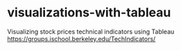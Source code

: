# visualizations-with-tableau
Visualizing stock prices technical indicators using Tableau
https://groups.ischool.berkeley.edu/TechIndicators/
